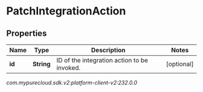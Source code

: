# PatchIntegrationAction


## Properties

| Name | Type | Description | Notes |
| ------------ | ------------- | ------------- | ------------- |
| **id** | **String** | ID of the integration action to be invoked. |  [optional] |




_com.mypurecloud.sdk.v2:platform-client-v2:232.0.0_
